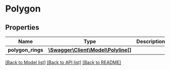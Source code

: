 # Polygon

## Properties
Name | Type | Description | Notes
------------ | ------------- | ------------- | -------------
**polygon_rings** | [**\Swagger\Client\Model\Polyline[]**](Polyline.md) |  | [optional] 

[[Back to Model list]](../../README.md#documentation-for-models) [[Back to API list]](../../README.md#documentation-for-api-endpoints) [[Back to README]](../../README.md)


